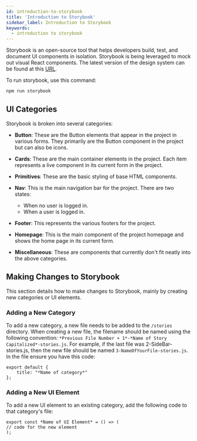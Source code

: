 ```yaml
---
id: introduction-to-storybook
title: 'Introduction to Storybook'
sidebar_label: Introduction to Storybook
keywords:
  - introduction to storybook
---
```


Storybook is an open-source tool that helps developers build, test, and document UI components in isolation.
Storybook is being leveraged to mock out visual React components. The latest version of the design system can be found at this [URL](https://sauced-components.netlify.app/).

To run storybook, use this command:

```sh
npm run storybook
```

## UI Categories

Storybook is broken into several categories:

- **Button**: These are the Button elements that appear in the project in various forms. They primarily are the Button component in the project but can also be icons.
- **Cards**: These are the main container elements in the project. Each item represents a live component in its current form in the project.
- **Primitives**: These are the basic styling of base HTML components.
- **Nav**: This is the main navigation bar for the project. There are two states:

  - When no user is logged in.
  - When a user is logged in.
- **Footer**: This represents the various footers for the project.
- **Homepage**: This is the main component of the project homepage and shows the home page in its current form.
- **Miscellaneous**: These are components that currently don't fit neatly into the above categories.

## Making Changes to Storybook

This section details how to make changes to Storybook, mainly by creating new categories or UI elements.

### Adding a New Category

To add a new category, a new file needs to be added to the `/stories` directory. When creating a new file, the filename should be named using the following convention: `*Previous File Number + 1*-*Name of Story Capitalized*-stories.js`. For example, if the last file was 2-SideBar-stories.js, then the new file should be named `3-NameOfYourFile-stories.js`.
In the file ensure you have this code:

```
export default {
    title: "*Name of category*"
};
```

### Adding a New UI Element

To add a new UI element to an existing category, add the following code to that category's file:

```
export const *Name of UI Element* = () => (
// code for the new element
);
```
